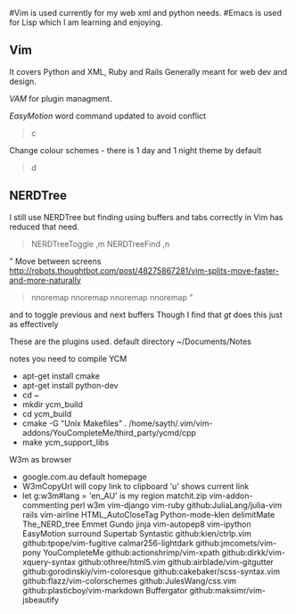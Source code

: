 
#Vim is used currently for my web xml and python needs.
#Emacs is used for Lisp which I am learning and enjoying.

## Vim
It covers Python and XML, Ruby and Rails
Generally meant for web dev and design.
 
*VAM* for plugin managment.

*EasyMotion* word command updated to avoid conflict 
> <space>c 

Change colour schemes - there is 1 day and 1 night theme by default
> <space>d

## NERDTree

I still use NERDTree but finding using buffers and tabs correctly in Vim has reduced that need.

> NERDTreeToggle ,m
> NERDTreeFind ,n

" Move between screens http://robots.thoughtbot.com/post/48275867281/vim-splits-move-faster-and-more-naturally
> nnoremap <C-J> <C-W><C-J>
> nnoremap <C-K> <C-W><C-K>
> nnoremap <C-L> <C-W><C-L>
> nnoremap <C-H> <C-W><C-H>"

*<F2>* and *<F3>* to toggle previous and next buffers
Though I find that *gt* does this just as effectively

These are the plugins used.
default directory ~/Documents/Notes

 notes you need to compile YCM
 * apt-get install cmake
 * apt-get install python-dev
 * cd ~
 * mkdir ycm_build
 * cd ycm_build
 * cmake -G "Unix Makefiles" . /home/sayth/.vim/vim-addons/YouCompleteMe/third_party/ycmd/cpp
 * make ycm_support_libs

W3m as browser
* google.com.au default homepage
* W3mCopyUrl will copy link to clipboard 'u' shows current link
* let g:w3m#lang = 'en_AU' is my region
matchit.zip vim-addon-commenting
perl
w3m
vim-django
vim-ruby
github:JuliaLang/julia-vim
rails
vim-airline
HTML_AutoCloseTag
Python-mode-klen
delimitMate 
The_NERD_tree
Emmet
Gundo
jinja
vim-autopep8
vim-ipython
EasyMotion
surround
Supertab
Syntastic
github:kien/ctrlp.vim
github:tpope/vim-fugitive
calmar256-lightdark
github:jmcomets/vim-pony
YouCompleteMe 
github:actionshrimp/vim-xpath
github:dirkk/vim-xquery-syntax
github:othree/html5.vim 
github:airblade/vim-gitgutter
github:gorodinskiy/vim-coloresque
github:cakebaker/scss-syntax.vim
github:flazz/vim-colorschemes
github:JulesWang/css.vim
github:plasticboy/vim-markdown
Buffergator 
github:maksimr/vim-jsbeautify


